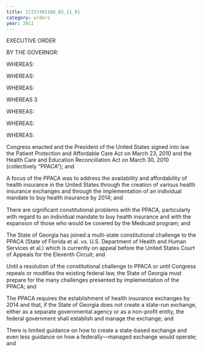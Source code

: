 ```yaml
---
title: 17217485106_02_11_01
category: orders
year: 2011
---
```

 

EXECUTIVE ORDER

BY THE GOVERNOR:

WHEREAS:

WHEREAS:

WHEREAS:

WHEREAS 3

WHEREAS:

WHEREAS:

WHEREAS:

Congress enacted and the President of the United States signed into
law the Patient Protection and Affordable Care Act on March 23, 2010
and the Health Care and Education Reconciliation Act on March 30,
2010 (collectively “PPACA”); and

A focus of the PPACA was to address the availability and affordability
of health insurance in the United States through the creation of various
health insurance exchanges and through the implementation of an
individual mandate to buy health insurance by 2014; and

There are signiﬁcant constitutional problems with the PPACA,
particularly with regard to an individual mandate to buy health
insurance and with the expansion of those who would be covered by
the Medicaid program; and

The State of Georgia has joined a multi-state constitutional challenge
to the PPACA (State of Florida et al. vs. U.S. Department of Health
and Human Services et al.) which is currently on appeal before the
United States Court of Appeals for the Eleventh Circuit; and

Until a resolution of the constitutional challenge to PPACA or until
Congress repeals or modiﬁes the existing federal law, the State of
Georgia must prepare for the many challenges presented by
implementation of the PPACA; and

The PPACA requires the establishment of health insurance exchanges
by 2014 and that, if the State of Georgia does not create a state-run
exchange, either as a separate governmental agency or as a non-proﬁt
entity, the federal government shall establish and manage the
exchange; and

There is limited guidance on how to create a state-based exchange and
even less guidance on how a federally—managed exchange would
operate; and

